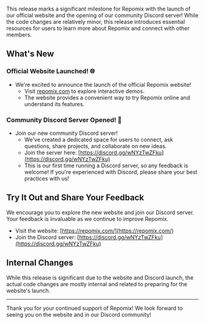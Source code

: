 This release marks a significant milestone for Repomix with the launch of our official website and the opening of our community Discord server! While the code changes are relatively minor, this release introduces essential resources for users to learn more about Repomix and connect with other members.

## What's New

### Official Website Launched! 🌐

- We're excited to announce the launch of the official Repomix website!
  -  Visit [repomix.com](https://repomix.com/) to explore interactive demos.
  - The website provides a convenient way to try Repomix online and understand its features.

### Community Discord Server Opened! 💬

- Join our new community Discord server!
  -  We've created a dedicated space for users to connect, ask questions, share projects, and collaborate on new ideas.
  -  Join the server here: [https://discord.gg/wNYzTwZFku](https://discord.gg/wNYzTwZFku)
  -  This is our first time running a Discord server, so any feedback is welcome! If you're experienced with Discord, please share your best practices with us!

## Try It Out and Share Your Feedback

We encourage you to explore the new website and join our Discord server. Your feedback is invaluable as we continue to improve Repomix.

- Visit the website: [https://repomix.com/](https://repomix.com/)
- Join the Discord server: [https://discord.gg/wNYzTwZFku](https://discord.gg/wNYzTwZFku)

## Internal Changes

While this release is significant due to the website and Discord launch, the actual code changes are mostly internal and related to preparing for the website's launch.

---

Thank you for your continued support of Repomix! We look forward to seeing you on the website and in our Discord community!
